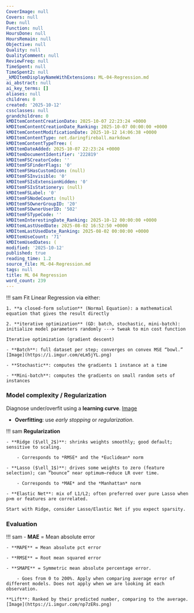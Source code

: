 ```yaml
---
CoverImage: null
Covers: null
Due: null
Function: null
HoursDone: null
HoursRemain: null
Objective: null
Quality: null
QualityComment: null
ReviewFreq: null
TimeSpent: null
TimeSpent2: null
_kMDItemDisplayNameWithExtensions: ML-04-Regression.md
ai_abstract: null
ai_key_terms: []
aliases: null
children: 0
created: '2025-10-12'
cssclasses: null
grandchildren: 0
kMDItemContentCreationDate: 2025-10-07 22:23:24 +0000
kMDItemContentCreationDate_Ranking: 2025-10-07 00:00:00 +0000
kMDItemContentModificationDate: 2025-10-12 14:06:38 +0000
kMDItemContentType: net.daringfireball.markdown
kMDItemContentTypeTree: (
kMDItemDateAdded: 2025-10-07 22:23:24 +0000
kMDItemDocumentIdentifier: '222819'
kMDItemFSCreatorCode: ''
kMDItemFSFinderFlags: '0'
kMDItemFSHasCustomIcon: (null)
kMDItemFSInvisible: '0'
kMDItemFSIsExtensionHidden: '0'
kMDItemFSIsStationery: (null)
kMDItemFSLabel: '0'
kMDItemFSNodeCount: (null)
kMDItemFSOwnerGroupID: '20'
kMDItemFSOwnerUserID: '502'
kMDItemFSTypeCode: ''
kMDItemInterestingDate_Ranking: 2025-10-12 00:00:00 +0000
kMDItemLastUsedDate: 2025-08-02 16:52:50 +0000
kMDItemLastUsedDate_Ranking: 2025-08-02 00:00:00 +0000
kMDItemUseCount: '71'
kMDItemUsedDates: (
modified: '2025-10-12'
published: true
reading_time: 1.2
source_file: ML-04-Regression.md
tags: null
title: ML 04 Regression
word_count: 239
---
```


!!! sam
    Fit Linear Regression via either:

    1. **a closed-form solution** (Normal Equation): a mathematical equation that gives the result directly

    2. **iterative optimization** (GD: batch, stochastic, mini-batch): initialize model parameters randomly ---> tweak to min cost function

    Iterative optimization (gradient descent)

    - **Batch**: full dataset per step; converges on convex MSE “bowl.” [Image](https://i.imgur.com/eLm5jYL.png)

    - **Stochastic**: computes the gradients 1 instance at a time

    - **Mini-batch**: computes the gradients on small random sets of instances


### Model complexity / Regularization

Diagnose under/overfit using a **learning curve**. [Image](https://i.imgur.com/ncGLcfT.png)

- **Overfitting**: use *early stopping* or *regularization*.


!!! sam
    **Regularization**

    - **Ridge ($\ell_2$)**: shrinks weights smoothly; good default; sensitive to scaling.

        - Corresponds to *RMSE* and the *Euclidean* norm

    - **Lasso ($\ell_1$)**: drives some weights to zero (feature selection); can “bounce” near optimum—reduce LR over time.

        - Corresponds to *MAE* and the *Manhattan* norm

    - **Elastic Net**: mix of L1/L2; often preferred over pure Lasso when p>m or features are correlated.

    Start with Ridge, consider Lasso/Elastic Net if you expect sparsity.


### Evaluation

!!! sam
    - **MAE** = Mean absolute error

    - **MAPE** = Mean absolute pct error

    - **RMSE** = Root mean squared error

    - **SMAPE** = Symmetric mean absolute percentage error.

        - Goes from 0 to 200%. Apply when comparing average error of different models. Does not apply when we are looking at each observation.

    **Lift**: Ranked by their predicted number, comparing to the average. [Image](https://i.imgur.com/np7zERs.png)